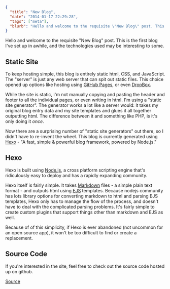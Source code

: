 ```json
{
  "title": "New Blog",
  "date": "2014-01-17 22:29:28",
  "tags": ["meta"],
  "blurb": "Hello and welcome to the requisite \"New Blog\" post. This is the first blog I've set up in awhile, and the technologies used may be interesting to some."
}
```

Hello and welcome to the requisite "New Blog" post. This is the first blog I've set up in awhile, and the technologies used may be interesting to some.

<!-- more -->

## Static Site

To keep hosting simple, this blog is entirely static html, CSS, and JavaScript. The "server" is just any web server that can spit out static files. This choice opened up options like hosting using [GitHub Pages](https://pages.github.com/), or even [DropBox](https://www.dropbox.com/).

While the site is static, I'm not manually copying and pasting the header and footer to all the individual pages, or even writing in html. I'm using a "static site generator". The generator works a lot like a server would: it takes my original blog entry data and my site templates and glues it all together outputting html. The difference between it and something like PHP, is it's only doing it _once_.

Now there are a surprising number of "static site generators" out there, so I didn't have to re-invent the wheel. This blog is currently generated using [Hexo](https://hexo.io/) - "A fast, simple & powerful blog framework, powered by Node.js."

## Hexo

Hexo is built using [Node.js](https://nodejs.org/), a cross platform scripting engine that's ridiculously easy to deploy and has a rapidly expanding community.

Hexo itself is fairly simple. It takes [Markdown](https://daringfireball.net/projects/markdown/) files - a simple plain text format - and outputs html using [EJS](https://embeddedjs.com/) templates. Because nodejs community has lots library options for converting markdown to html and parsing EJS templates, Hexo only has to manage the flow of the process, and doesn't have to deal with the complicated parsing problems. It's fairly simple to create custom plugins that support things other than markdown and EJS as well.

Because of of this simplicity, if Hexo is ever abandoned (not uncommon for an open source app), it won't be too difficult to find or create a replacement.

## Source Code

If you're interested in the site, feel free to check out the source code hosted up on github.

[Source](https://github.com/decoy/blog)
